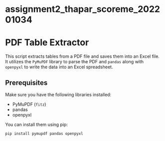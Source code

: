 # assignment2_thapar_scoreme_202201034
# PDF Table Extractor

This script extracts tables from a PDF file and saves them into an Excel file. It utilizes the `PyMuPDF` library to parse the PDF and `pandas` along with `openpyxl` to write the data into an Excel spreadsheet.

## Prerequisites

Make sure you have the following libraries installed:

- PyMuPDF (`fitz`)
- pandas
- openpyxl

You can install them using pip:

```sh
pip install pymupdf pandas openpyxl
